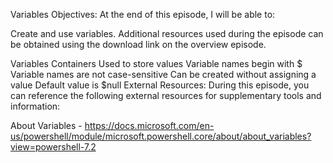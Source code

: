 Variables
Objectives:
At the end of this episode, I will be able to:

Create and use variables.
Additional resources used during the episode can be obtained using the download link on the overview episode.

Variables
Containers
Used to store values
Variable names begin with $
Variable names are not case-sensitive
Can be created without assigning a value
Default value is $null
External Resources:
During this episode, you can reference the following external resources for supplementary tools and information:

About Variables - https://docs.microsoft.com/en-us/powershell/module/microsoft.powershell.core/about/about_variables?view=powershell-7.2